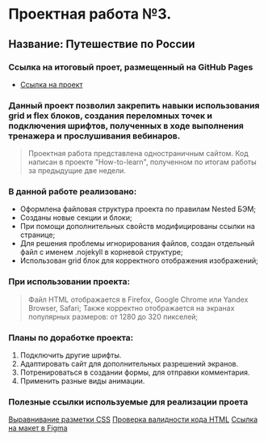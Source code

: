 
# Проектная работа №3. 
## Название: Путешествие по России

### Ссылка на итоговый проет, размещенный на GitHub Pages

* [Ссылка на проект](https://github.com/ValeriiaZernina/russian-travel.git)

### Данный проект позволил закрепить навыки использования grid и flex блоков, создания переломных точек и подключения шрифтов, полученных в ходе выполнения тренажера и прослушивания вебинаров.  

> Проектная работа представлена одностраничным сайтом. 
> Код  написан в проекте "How-to-learn", полученном по итогам работы за предыдущие две недели. 


### В данной работе реализовано:
* Оформлена файловая структура проекта по правилам Nested БЭМ;
* Созданы новые секции и блоки;
* При помощи дополнительных свойств модифицированы ссылки на странице;
* Для решения проблемы игнорирования файлов, создан отдельный файл с именем .nojekyll в корневой структуре;
* Использован grid блок для корректного отображения изображений;

### При использовании проекта:

>Файл HTML отображается в Firefox, Google Chrome или Yandex Browser, Safari;
>Также корректно отображается на экранах популярных размеров: от 1280 до 320 пикселей;

### Планы по доработке проекта:

1. Подключить другие шрифты.
2. Адаптировать сайт для дополнительных разрешений экранов.
3. Потренироваться в создании формы, для отправки комментария.
4. Применить разные виды анимации.

### Полезные ссылки используемые для реализации проета

[Выравнивание разметки CSS](https://www.freeformatter.com/css-beautifier.html#ad-output)
[Проверка валидности кода HTML](https://validator.w3.org)
[Ссылка на макет в Figma](https://www.figma.com/file/5S2WSbEFL6awjVWJ0NWL8Q/Sprint-3_-Russia-_-desktop-mobile?node-id=28503%3A0)


